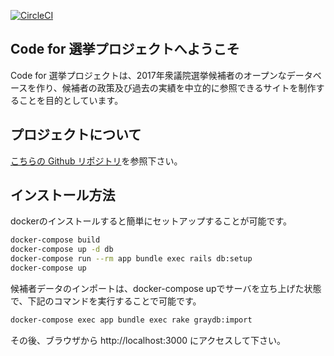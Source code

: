 [![CircleCI](https://circleci.com/gh/codeforjapan/codeforelection_front/tree/production.svg?style=svg)](https://circleci.com/gh/codeforjapan/codeforelection_front/tree/production)

## Code for 選挙プロジェクトへようこそ

Code for 選挙プロジェクトは、2017年衆議院選挙候補者のオープンなデータベースを作り、候補者の政策及び過去の実績を中立的に参照できるサイトを制作することを目的としています。

## プロジェクトについて

[こちらの Github リポジトリ](https://github.com/codeforjapan/codeforelection)を参照下さい。

## インストール方法

dockerのインストールすると簡単にセットアップすることが可能です。

```bash
docker-compose build
docker-compose up -d db
docker-compose run --rm app bundle exec rails db:setup
docker-compose up
```


候補者データのインポートは、docker-compose upでサーバを立ち上げた状態で、下記のコマンドを実行することで可能です。

```bash
docker-compose exec app bundle exec rake graydb:import
```

その後、ブラウザから http://localhost:3000 にアクセスして下さい。
